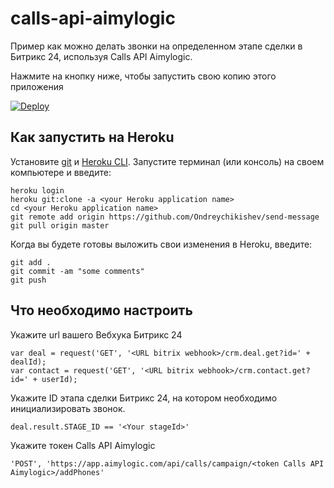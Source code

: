# calls-api-aimylogic
Пример как можно делать звонки на определенном этапе сделки в Битрикс 24, используя Calls API Aimylogic.

Нажмите на кнопку ниже, чтобы запустить свою копию этого приложения

[![Deploy](https://www.herokucdn.com/deploy/button.svg)](https://dashboard.heroku.com/new?template=https://github.com/Ondreychikishev/calls-api-aimylogic)

## Как запустить на Heroku

Установите [git](https://git-scm.com/book/ru/v2/%D0%92%D0%B2%D0%B5%D0%B4%D0%B5%D0%BD%D0%B8%D0%B5-%D0%A3%D1%81%D1%82%D0%B0%D0%BD%D0%BE%D0%B2%D0%BA%D0%B0-Git) и [Heroku CLI](https://devcenter.heroku.com/articles/heroku-cli). Запустите терминал (или консоль) на своем компьютере и введите:
```
heroku login
heroku git:clone -a <your Heroku application name>
cd <your Heroku application name>
git remote add origin https://github.com/Ondreychikishev/send-message
git pull origin master
```
  
Когда вы будете готовы выложить свои изменения в Heroku, введите:
```
git add .
git commit -am "some comments"
git push
```
## Что необходимо настроить

Укажите url вашего Вебхука Битрикс 24

```
var deal = request('GET', '<URL bitrix webhook>/crm.deal.get?id=' + dealId);
var contact = request('GET', '<URL bitrix webhook>/crm.contact.get?id=' + userId);
```
Укажите ID этапа сделки Битрикс 24, на котором необходимо инициализировать звонок.

```
deal.result.STAGE_ID == '<Your stageId>'
```

Укажите токен Calls API Aimylogic

```
'POST', 'https://app.aimylogic.com/api/calls/campaign/<token Calls API Aimylogic>/addPhones'
```
